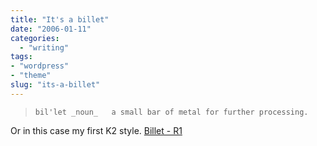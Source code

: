 ```yaml
---
title: "It's a billet"
date: "2006-01-11"
categories:
  - "writing"
tags:
- "wordpress"
- "theme"
slug: "its-a-billet"
---
```


> `bil'let _noun_   a small bar of metal for further processing.`

Or in this case my first K2 style.
[Billet - R1][1]

[1]:	https://adamchamberlin.info